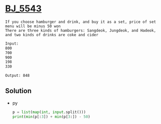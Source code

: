 # [BJ_5543](https://acmicpc.net/problem/5543)

```en
If you choose hamburger and drink, and buy it as a set, price of set menu will be minus 50 won
There are three kinds of hamburgers: Sangdeok, Jungdeok, and Hadeok, and two kinds of drinks are coke and cider
```

```txt
Input:
800
700
900
198
330

Output: 848
```

## Solution

* py

  ```py
  p = list(map(int, input.split()))
  print(min(p[:3]) + min(p[3:]) - 50)
  ```
